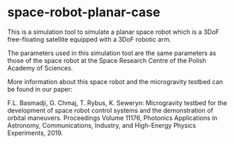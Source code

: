 # space-robot-planar-case
This is a simulation tool to simulate a planar space robot which is a 3DoF free-floating satellite equipped with a 3DoF robotic arm.

The parameters used in this simulation tool are the same parameters as those of the space robot at the Space Research Centre of the Polish Academy of Sciences.

More information about this space robot and the microgravity testbed can be found in our paper: 

F.L. Basmadji, G. Chmaj, T. Rybus, K. Seweryn: Microgravity testbed for the development of space robot control systems and the demonstration of orbital maneuvers. Proceedings Volume 11176, Photonics Applications in Astronomy, Communications, Industry, and High-Energy Physics Experiments, 2019.
